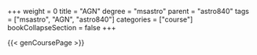 +++
weight = 0
title = "AGN"
degree = "msastro"
parent = "astro840"
tags = ["msastro", "AGN", "astro840"]
categories = ["course"]
bookCollapseSection = false
+++

{{< genCoursePage >}}
